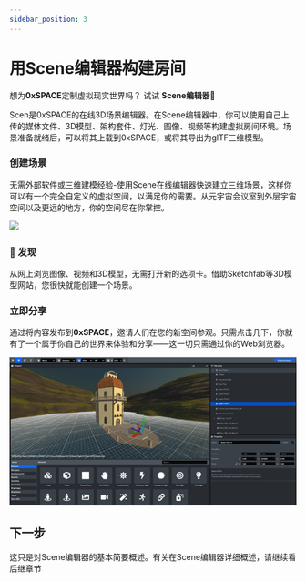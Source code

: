 ```yaml
---
sidebar_position: 3
---
```


# 用Scene编辑器构建房间

想为**0xSPACE**定制虚拟现实世界吗？ 试试 **Scene编辑器**👋

Scen是0xSPACE的在线3D场景编辑器。在Scene编辑器中，你可以使用自己上传的媒体文件、3D模型、架构套件、灯光、图像、视频等构建虚拟房间环境。场景准备就绪后，可以将其上载到0xSPACE，或将其导出为glTF三维模型。

### 创建场景

无需外部软件或三维建模经验-使用Scene在线编辑器快速建立三维场景，这样你可以有一个完全自定义的虚拟空间，以满足你的需要。从元宇宙会议室到外层宇宙空间以及更远的地方，你的空间尽在你掌控。

![](imgs/architecture-kit.gif)

### 🔭 发现

从网上浏览图像、视频和3D模型，无需打开新的选项卡。借助Sketchfab等3D模型网站，您很快就能创建一个场景。

### 立即分享

通过将内容发布到**0xSPACE**，邀请人们在您的新空间参观。只需点击几下，你就有了一个属于你自己的世界来体验和分享——这一切只需通过你的Web浏览器。

![Screenshot of Spoke](imgs/intro-spoke-screenshot-min.jpeg)


## 下一步

这只是对Scene编辑器的基本简要概述。有关在Scene编辑器详细概述，请继续看后继章节
